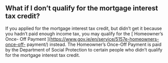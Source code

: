 ##  What if I don’t qualify for the mortgage interest tax credit?

If you applied for the mortgage interest tax credit, but didn’t get it because
you hadn’t paid enough income tax, you may qualify for the [ Homeowner’s Once-
Off Payment ](https://www.gov.ie/en/service/5157e-homeowners-once-off-
payment/) instead. The Homeowner’s Once-Off Payment is paid by the Department
of Social Protection to certain people who didn’t qualify for the mortgage
interest tax credit.
